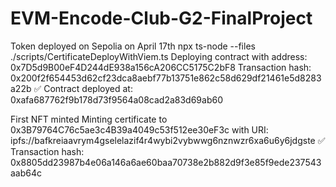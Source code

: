 # EVM-Encode-Club-G2-FinalProject

Token deployed on Sepolia on April 17th
npx ts-node --files ./scripts/CertificateDeployWithViem.ts
Deploying contract with address: 0x7D5d9B00eF4D244dE938a156cA206CC5175C2bF8
Transaction hash: 0x200f2f654453d62cf23dca8aebf77b13751e862c58d629df21461e5d8283a22b
✅ Contract deployed at: 0xafa687762f9b178d73f9564a08cad2a83d69ab60

First NFT minted
Minting certificate to 0x3B79764C76c5ae3c4B39a4049c53f512ee30eF3c 
with URI: ipfs://bafkreiaavrym4gselelazif4r4wybi2vybwwg6nznwzr6xa6u6y6jdgste
✅ Transaction hash: 0x8805dd23987b4e06a146a6ae60baa70738e2b882d9f3e85f9ede237543aab64c